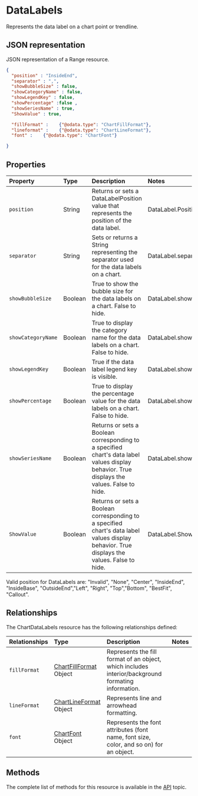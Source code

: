 # DataLabels
Represents the data label on a chart point or trendline.


## JSON representation

JSON representation of a Range resource.
<!-- { "blockType": "resource", "@odata.type": "ChartDataLabels", 
	"optionalProperties": [ "fillFormat", "lineFormat", "font" ]
	 } 
-->
```json
{
  "position" : "InsideEnd",
  "separator" : ",",
  "showBubbleSize" : false,
  "showCategoryName" : false,
  "showLegendKey" : false,
  "showPercentage" :false ,
  "showSeriesName" : true,
  "ShowValue" : true,

  "fillFormat" :    {"@odata.type": "ChartFillFormat"},
  "lineformat" :    {"@odata.type": "ChartLineFormat"},
  "font" :    {"@odata.type": "ChartFont"}

}
```

## Properties

| Property         | Type    |Description|Notes |
|:-----------------|:--------|:----------|:-----|
|`position`          |String|Returns or sets a DataLabelPosition value that represents the position of the data label.  |DataLabel.Position|
|`separator`         |String|Sets or returns a String representing the separator used for the data labels on a chart. |DataLabel.separator|
|`showBubbleSize`          |Boolean|True to show the bubble size for the data labels on a chart. False to hide.|DataLabel.showBubbleSize|
|`showCategoryName`          |Boolean|True to display the category name for the data labels on a chart. False to hide. |DataLabel.showCategoryName|
|`showLegendKey`          |Boolean|True if the data label legend key is visible.  |DataLabel.showLegendKey|
|`showPercentage`          |Boolean|True to display the percentage value for the data labels on a chart. False to hide.  |DataLabel.showPercentage|
|`showSeriesName`          |Boolean|Returns or sets a Boolean corresponding to a specified chart's data label values display behavior. True displays the values. False to hide.  |DataLabel.showSeriesName|
|`ShowValue`          |Boolean|Returns or sets a Boolean corresponding to a specified chart's data label values display behavior. True displays the values. False to hide.|DataLabel.ShowValue|


Valid position for DataLabels are: "Invalid", "None", "Center", "InsideEnd", "InsideBase", "OutsideEnd","Left", "Right", "Top","Bottom", "BestFit", "Callout".





## Relationships
The ChartDataLabels resource has the following relationships defined:

| Relationships    | Type    |Description|Notes |
|:-----------------|:--------|:----------|:-----|
| `fillFormat`          |[ChartFillFormat](chartFillFormat.md) Object | Represents the fill format of an object, which includes interior/background formating information. 
| `lineFormat`          |[ChartLineFormat](chartLineFormat.md) Object | Represents line and arrowhead formatting.
| `font`          |[ChartFont](chartFont.md) Object | Represents the font attributes (font name, font size, color, and so on) for an object. 



## Methods

The complete list of methods for this resource is available in
the [API](../README.md) topic.